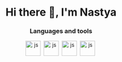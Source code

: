 
<div id="header" align="center">
  <h1>Hi there 👋, I'm Nastya</h1>

  <h3>Languages and tools</h3>
<img src="https://cdn.jsdelivr.net/gh/devicons/devicon@latest/icons/python/python-original.svg"
  title="js" width="40" height="40"/>&nbsp;
<img src="https://cdn.jsdelivr.net/gh/devicons/devicon@latest/icons/tortoisegit/tortoisegit-original.svg" title="js" width="40" height="40"/>&nbsp;
<img src="https://cdn.jsdelivr.net/gh/devicons/devicon@latest/icons/postgresql/postgresql-original.svg"  title="js" width="40" height="40"/>&nbsp;
<img src="https://cdn.jsdelivr.net/gh/devicons/devicon@latest/icons/opencv/opencv-original.svg" title="js" width="40" height="40"/>&nbsp;
          
          
          
          
          
          
<!--
**Katyzina/katyzina** is a ✨ _special_ ✨ repository because its `README.md` (this file) appears on your GitHub profile.


